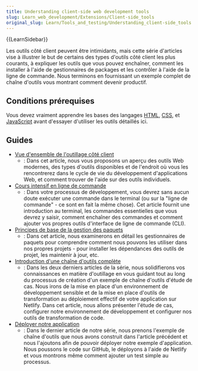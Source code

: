 ```yaml
---
title: Understanding client-side web development tools
slug: Learn_web_development/Extensions/Client-side_tools
original_slug: Learn/Tools_and_testing/Understanding_client-side_tools
---
```


{{LearnSidebar}}

Les outils côté client peuvent être intimidants, mais cette série d'articles vise à illustrer le but de certains des types d'outils côté client les plus courants, à expliquer les outils que vous pouvez enchaîner, comment les installer à l'aide de gestionnaires de packages et les contrôler à l'aide de la ligne de commande. Nous terminons en fournissant un exemple complet de chaîne d'outils vous montrant comment devenir productif.

## Conditions prérequises

Vous devez vraiment apprendre les bases des langages [HTML](/fr/docs/Learn_web_development/Core/Structuring_content), [CSS](/fr/docs/Learn_web_development/Core/Styling_basics), et [JavaScript](/fr/docs/conflicting/Learn_web_development/Core/Scripting) avant d'essayer d'utiliser les outils détaillés ici.

## Guides

- [Vue d'ensemble de l'outillage côté client](/fr/docs/Learn/Tools_and_testing/Understanding_client-side_tools/Overview)
  - : Dans cet article, nous vous proposons un aperçu des outils Web modernes, des types d'outils disponibles et de l'endroit où vous les rencontrerez dans le cycle de vie du développement d'applications Web, et comment trouver de l'aide sur des outils individuels.
- [Cours intensif en ligne de commande](/fr/docs/Learn_web_development/Getting_started/Environment_setup/Command_line)
  - : Dans votre processus de développement, vous devrez sans aucun doute exécuter une commande dans le terminal (ou sur la "ligne de commande" - ce sont en fait la même chose). Cet article fournit une introduction au terminal, les commandes essentielles que vous devrez y saisir, comment enchaîner des commandes et comment ajouter vos propres outils d'interface de ligne de commande (CLI).
- [Principes de base de la gestion des paquets](/fr/docs/Learn/Tools_and_testing/Understanding_client-side_tools/Package_management)
  - : Dans cet article, nous examinerons en détail les gestionnaires de paquets pour comprendre comment nous pouvons les utiliser dans nos propres projets - pour installer les dépendances des outils de projet, les maintenir à jour, etc.
- [Introduction d'une chaîne d'outils complète](/fr/docs/Learn/Tools_and_testing/Understanding_client-side_tools/Introducing_complete_toolchain)
  - : Dans les deux derniers articles de la série, nous solidifierons vos connaissances en matière d'outillage en vous guidant tout au long du processus de création d'un exemple de chaîne d'outils d'étude de cas. Nous irons de la mise en place d'un environnement de développement sensible et de la mise en place d'outils de transformation au déploiement effectif de votre application sur Netlify. Dans cet article, nous allons présenter l'étude de cas, configurer notre environnement de développement et configurer nos outils de transformation de code.
- [Déployer notre application](/fr/docs/Learn/Tools_and_testing/Understanding_client-side_tools/Deployment)
  - : Dans le dernier article de notre série, nous prenons l'exemple de chaîne d'outils que nous avons construit dans l'article précédent et nous l'ajoutons afin de pouvoir déployer notre exemple d'application. Nous poussons le code sur GitHub, le déployons à l'aide de Netlify et vous montrons même comment ajouter un test simple au processus.
